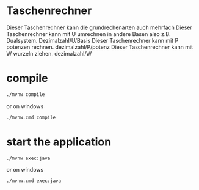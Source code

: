 # Taschenrechner

Dieser Taschenrechner kann die grundrechenarten auch mehrfach
Dieser Taschenrechner kann mit U umrechnen in andere Basen also z.B. Dualsystem. Dezimalzahl/U/Basis
Dieser Taschenrechner kann mit P potenzen rechnen. dezimalzahl/P/potenz
Dieser Taschenrechner kann mit W wurzeln ziehen. dezimalzahl/W

# compile

```bash
./mvnw compile
```

or on windows


```bash
./mvnw.cmd compile
```

# start the application

```bash
./mvnw exec:java
```

or on windows


```bash
./mvnw.cmd exec:java
```
